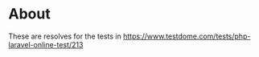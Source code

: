 # About
These are resolves for the tests in https://www.testdome.com/tests/php-laravel-online-test/213
